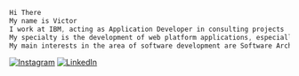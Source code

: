```css
Hi There
My name is Victor
I work at IBM, acting as Application Developer in consulting projects
My specialty is the development of web platform applications, especially microservices
My main interests in the area of software development are Software Architecture and DevOps
```
[![Instagram](https://img.shields.io/badge/Instagram-%23E4405F.svg?logo=Instagram&logoColor=white)](https://instagram.com/vctr.moraes) [![LinkedIn](https://img.shields.io/badge/LinkedIn-%230077B5.svg?logo=linkedin&logoColor=white)](https://linkedin.com/in/vctr-moraes)
